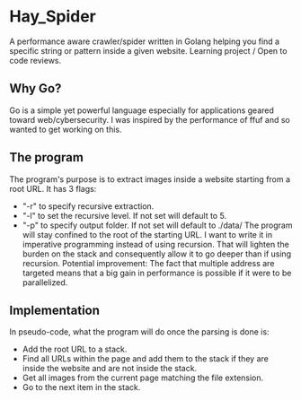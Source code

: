 # Hay_Spider

A performance aware crawler/spider written in Golang helping you find a specific string or pattern inside a given website. Learning project / Open to code reviews.

## Why Go?

Go is a simple yet powerful language especially for applications geared toward web/cybersecurity. I was inspired by the performance of ffuf and so wanted to get working on this.

## The program

The program's purpose is to extract images inside a website starting from a root URL. It has 3 flags:
- "-r" to specify recursive extraction.
- "-l" to set the recursive level. If not set will default to 5.
- "-p" to specify output folder. If not set will default to ./data/
The program will stay confined to the root of the starting URL.
I want to write it in imperative programming instead of using recursion. That will lighten the burden on the stack and consequently allow it to go deeper than if using recursion.
Potential improvement: The fact that multiple address are targeted means that a big gain in performance is possible if it were to be parallelized.

## Implementation

In pseudo-code, what the program will do once the parsing is done is:
- Add the root URL to a stack. 
- Find all URLs within the page and add them to the stack if they are inside the website and are not inside the stack.
- Get all images from the current page matching the file extension.
- Go to the next item in the stack.
